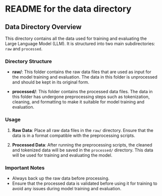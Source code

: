 # README for the data directory

## Data Directory Overview

This directory contains all the data used for training and evaluating the Large Language Model (LLM). It is structured into two main subdirectories: `raw` and `processed`.

### Directory Structure

- **raw/**: This folder contains the raw data files that are used as input for the model training and evaluation. The data in this folder is unprocessed and should be kept in its original form.

- **processed/**: This folder contains the processed data files. The data in this folder has undergone preprocessing steps such as tokenization, cleaning, and formatting to make it suitable for model training and evaluation.

### Usage

1. **Raw Data**: Place all raw data files in the `raw/` directory. Ensure that the data is in a format compatible with the preprocessing scripts.

2. **Processed Data**: After running the preprocessing scripts, the cleaned and tokenized data will be saved in the `processed/` directory. This data will be used for training and evaluating the model.

### Important Notes

- Always back up the raw data before processing.
- Ensure that the processed data is validated before using it for training to avoid any issues during model training and evaluation.